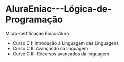 # AluraEniac---Lógica-de-Programação
Micro-certificação Eniac-Alura

- Curso C I: Introdução à Linguagem das Linguagens
- Curso C II: Avançando na linguagem
- Curso C III: Recursos avançados da linguagem
